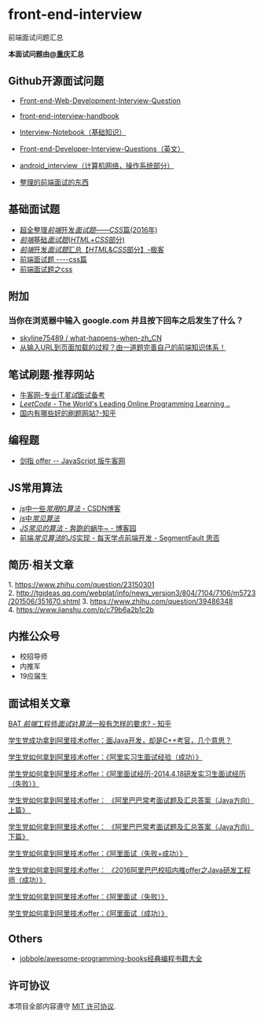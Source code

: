 # front-end-interview
前端面试问题汇总

**本面试问题由[@重庆](https://github.com/HuangCongQing/front-end-interview)汇总**

## Github开源面试问题
*  [Front-end-Web-Development-Interview-Question](https://github.com/paddingme/Front-end-Web-Development-Interview-Question)

* [front-end-interview-handbook](https://github.com/yangshun/front-end-interview-handbook)

* [Interview-Notebook（基础知识）](https://github.com/CyC2018/Interview-Notebook)
* [Front-end-Developer-Interview-Questions（英文）](https://github.com/h5bp/Front-end-Developer-Interview-Questions)

*  [android_interview（计算机网络，操作系统部分）](https://github.com/LRH1993/android_interview)
* [整理的前端面试的东西](http://blog.csdn.net/qq1024884152/article/details/72831214)

## 基础面试题

*  [超全整理*前端*开发*面试题*——*CSS*篇(2016年)](http://www.360doc.com/content/16/0901/17/35307855_587570473.shtml)
* [*前端*基础*面试题*(*HTML*+*CSS*部分)](https://zhuanlan.zhihu.com/p/28415923)
* [*前端*开发*面试题*汇总【*HTML*&*CSS*部分】-极客](http://geek.csdn.net/news/detail/239985)
* [前端面试题 ----css篇](http://www.cnblogs.com/zhangshuda/p/8465043.html)
* [前端面试题之css](http://www.cnblogs.com/fanyx/p/6910060.html)



## 附加
### 当你在浏览器中输入 google.com 并且按下回车之后发生了什么？
*  [skyline75489 / what-happens-when-zh_CN](https://github.com/skyline75489/what-happens-when-zh_CN)
* [从输入URL到页面加载的过程？由一道题完善自己的前端知识体系！](https://mp.weixin.qq.com/s?__biz=MzAxODE2MjM1MA==&mid=2651553818&idx=1&sn=3ce840113d28ee2b2cafe4c7fc48ef91&chksm=802557dbb752decd2118e3ad7a3ea803a0c41c6594f539fc54830dae9bbc2242b2fc03e7fb1c&mpshare=1&scene=23&srcid=03193ThjXkQoUBG9AlesLsgr#rd)


## 笔试刷题·推荐网站

*  [牛客网-专业IT*笔试*面试备考](https://www.nowcoder.com/3956066)
* [*LeetCode* - The World's Leading Online Programming Learning ..](http://leetcode.com/)
* [国内有哪些好的刷题网站?-知乎](https://www.zhihu.com/question/25574458)

## 编程题

* [剑指 offer -- JavaScript 版牛客网](https://zhuanlan.zhihu.com/p/31938189)

## JS常用算法

*  [*js*中一些*常用*的*算法* - CSDN博客](https://blog.csdn.net/qq_38844939/article/details/76864573)
*  [*js*中*常见算法*](https://www.cnblogs.com/createGod/p/6843350.html)
* [*JS常见的算法* - 奔跑的蜗牛~ - 博客园](https://www.cnblogs.com/lvmylife/p/7208541.html)
*  [前端*常见算法*的*JS*实现 - 每天学点前端开发 - SegmentFault 思否](https://segmentfault.com/a/1190000008593715)


## 简历·相关文章

1. https://www.zhihu.com/question/23150301
2. http://tgideas.qq.com/webplat/info/news_version3/804/7104/7106/m5723/201506/351670.shtml
3. https://www.zhihu.com/question/39486348
4. https://www.jianshu.com/p/c79b6a2b1c2b

## 内推公众号
* 校招导师
* 内推军
* 19应届生

## 面试相关文章

[BAT *前端*工程师*面试*对*算法*一般有怎样的要求? - 知乎](https://www.zhihu.com/question/28578899)

[学生党成功拿到阿里技术offer：面Java开发，却是C++考官，几个意思？](https://yq.aliyun.com/articles/6393)

[学生党如何拿到阿里技术offer：《阿里实习生面试经验（成功）》](https://yq.aliyun.com/articles/6395)

[学生党如何拿到阿里技术offer：《阿里面试经历-2014.4.18研发实习生面试经历（失败）》](https://yq.aliyun.com/articles/6655)

[学生党如何拿到阿里技术offer： 《阿里巴巴常考面试题及汇总答案（Java方向）上篇》 ](https://yq.aliyun.com/articles/6656)

[学生党如何拿到阿里技术offer： 《阿里巴巴常考面试题及汇总答案（Java方向）下篇》](https://yq.aliyun.com/articles/7468)

[学生党如何拿到阿里技术offer：《阿里面试（失败+成功）》 ](https://yq.aliyun.com/articles/6806)

[学生党如何拿到阿里技术offer： 《2016阿里巴巴校招内推offer之Java研发工程师（成功）》](https://yq.aliyun.com/articles/6807)

[学生党如何拿到阿里技术offer：《阿里面试（失败）》](https://yq.aliyun.com/articles/6824)

[学生党如何拿到阿里技术offer：《阿里面试（成功）》](https://yq.aliyun.com/articles/6825)

## Others
* [jobbole/awesome-programming-books经典编程书籍大全](https://github.com/jobbole/awesome-programming-books)


## 许可协议

本项目全部内容遵守 [MIT 许可协议](https://github.com/HuangCongQing/front-end-interview/blob/master/LICENSE).
